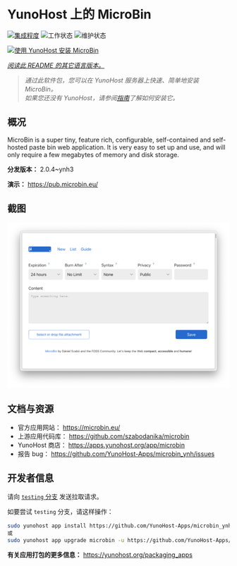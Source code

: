 <!--
注意：此 README 由 <https://github.com/YunoHost/apps/tree/master/tools/readme_generator> 自动生成
请勿手动编辑。
-->

# YunoHost 上的 MicroBin

[![集成程度](https://dash.yunohost.org/integration/microbin.svg)](https://ci-apps.yunohost.org/ci/apps/microbin/) ![工作状态](https://ci-apps.yunohost.org/ci/badges/microbin.status.svg) ![维护状态](https://ci-apps.yunohost.org/ci/badges/microbin.maintain.svg)

[![使用 YunoHost 安装 MicroBin](https://install-app.yunohost.org/install-with-yunohost.svg)](https://install-app.yunohost.org/?app=microbin)

*[阅读此 README 的其它语言版本。](./ALL_README.md)*

> *通过此软件包，您可以在 YunoHost 服务器上快速、简单地安装 MicroBin。*  
> *如果您还没有 YunoHost，请参阅[指南](https://yunohost.org/install)了解如何安装它。*

## 概况

MicroBin is a super tiny, feature rich, configurable, self-contained and self-hosted paste bin web application. It is very easy to set up and use, and will only require a few megabytes of memory and disk storage.

**分发版本：** 2.0.4~ynh3

**演示：** <https://pub.microbin.eu/>

## 截图

![MicroBin 的截图](./doc/screenshots/screenshot7.png)

## 文档与资源

- 官方应用网站： <https://microbin.eu/>
- 上游应用代码库： <https://github.com/szabodanika/microbin>
- YunoHost 商店： <https://apps.yunohost.org/app/microbin>
- 报告 bug： <https://github.com/YunoHost-Apps/microbin_ynh/issues>

## 开发者信息

请向 [`testing` 分支](https://github.com/YunoHost-Apps/microbin_ynh/tree/testing) 发送拉取请求。

如要尝试 `testing` 分支，请这样操作：

```bash
sudo yunohost app install https://github.com/YunoHost-Apps/microbin_ynh/tree/testing --debug
或
sudo yunohost app upgrade microbin -u https://github.com/YunoHost-Apps/microbin_ynh/tree/testing --debug
```

**有关应用打包的更多信息：** <https://yunohost.org/packaging_apps>
